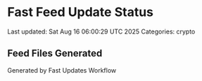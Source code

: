 # Fast Feed Update Status
Last updated: Sat Aug 16 06:00:29 UTC 2025
Categories: crypto

## Feed Files Generated

Generated by Fast Updates Workflow
